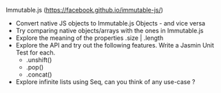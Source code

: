 Immutable.js (https://facebook.github.io/immutable-js/)

- Convert native JS objects to Immutable.js Objects - and vice versa
- Try comparing native objects/arrays with the ones in Immutable.js
- Explore the meaning of the properties .size | .length
- Explore the API and try out the following features. Write a Jasmin Unit Test for each.
   - .unshift()
   - .pop()
   - .concat()
- Explore infinite lists using Seq, can you think of any use-case ?
